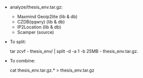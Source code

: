 * analyze/thesis_env.tar.gz:
  * Maxmind Geoip2lite (lib & db)
  * CZDB(qqwry) (lib & db)
  * IP2Location (lib & db)
  * Scamper (source)

* To split:

	tar zcvf - thesis_env/ | split -d -a 1 -b 25MB - thesis_env.tar.gz.
	
* To combine:
	
	cat thesis_env.tar.gz.* > thesis_env.tar.gz
